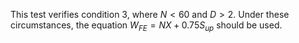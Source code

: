 This test verifies condition 3, where $N< 60$ and $D > 2$.
Under these circumstances, the equation $W_{FE} = NX + 0.75S_{up}$ should be used.
